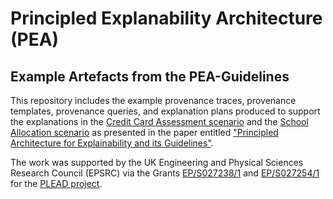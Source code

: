 # Principled Explanability Architecture (PEA)
## Example Artefacts from the PEA-Guidelines

This repository includes the example provenance traces, provenance templates, provenance queries, and explanation plans produced to support the explanations in the [Credit Card Assessment scenario](https://explain.openprovenance.org/creditscoring/) and the [School Allocation scenario](https://explain.openprovenance.org/school-admission/) as presented in the paper entitled ["Principled Architecture for Explainability and its Guidelines"](https://link.to.be.added/).

The work was supported by the UK Engineering and Physical Sciences Research Council (EPSRC) via the Grants [EP/S027238/1](https://gow.epsrc.ukri.org/NGBOViewGrant.aspx?GrantRef=EP/S027238/1) and [EP/S027254/1](https://gow.epsrc.ukri.org/NGBOViewGrant.aspx?GrantRef=EP/S027254/1) for the [PLEAD project](https://plead-project.org).
